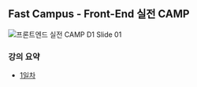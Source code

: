 ## Fast Campus - Front-End 실전 CAMP

![프론트엔드 실전 CAMP D1 Slide 01](assets/D1/D1.001.jpeg)

### 강의 요약

- [1일차](SUMMARY/01.md)

